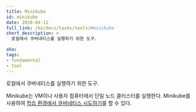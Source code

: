 ```yaml
---
title: Minikube
id: minikube
date: 2018-04-12
full_link: /ko/docs/tasks/tools/#minikube
short_description: >
  로컬에서 쿠버네티스를 실행하기 위한 도구.

aka:
tags:
- fundamental
- tool
---
```

 로컬에서 쿠버네티스를 실행하기 위한 도구.

<!--more-->

Minikube는 VM이나 사용자 컴퓨터에서 단일 노드 클러스터를 실행한다.
Minikube를 사용하여
[학습 환경에서 쿠버네티스 시도하기](/ko/docs/setup/learning-environment/)를 할 수 있다.
